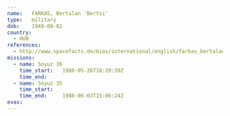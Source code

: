 ```yaml
---
name:	FARKAS, Bertalan 'Bertsi'
type:	military
dob:	1949-08-02
country:
  - HUN
references:
  - http://www.spacefacts.de/bios/international/english/farkas_bertalan.htm
missions:
  - name: Soyuz 36
    time_start:   1980-05-26T18:20:39Z
    time_end:     
  - name: Soyuz 35
    time_start:   
    time_end:     1980-06-03T15:06:24Z
evas:
---
```

